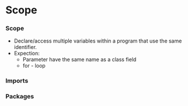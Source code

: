# Scope

### Scope
* Declare/access multiple variables within a program that use the same identifier.
* Expection:
    * Parameter have the same name as a class field 
    * for - loop

### Imports

### Packages
